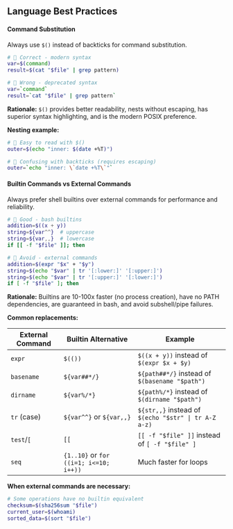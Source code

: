 ## Language Best Practices

#### Command Substitution
Always use `$()` instead of backticks for command substitution.

```bash
#  Correct - modern syntax
var=$(command)
result=$(cat "$file" | grep pattern)

#  Wrong - deprecated syntax
var=`command`
result=`cat "$file" | grep pattern`
```

**Rationale:** `$()` provides better readability, nests without escaping, has superior syntax highlighting, and is the modern POSIX preference.

**Nesting example:**
```bash
#  Easy to read with $()
outer=$(echo "inner: $(date +%T)")

#  Confusing with backticks (requires escaping)
outer=`echo "inner: \`date +%T\`"`
```

#### Builtin Commands vs External Commands
Always prefer shell builtins over external commands for performance and reliability.

```bash
#  Good - bash builtins
addition=$((x + y))
string=${var^^}  # uppercase
string=${var,,}  # lowercase
if [[ -f "$file" ]]; then

#  Avoid - external commands
addition=$(expr "$x" + "$y")
string=$(echo "$var" | tr '[:lower:]' '[:upper:]')
string=$(echo "$var" | tr '[:upper:]' '[:lower:]')
if [ -f "$file" ]; then
```

**Rationale:** Builtins are 10-100x faster (no process creation), have no PATH dependencies, are guaranteed in bash, and avoid subshell/pipe failures.

**Common replacements:**

| External Command | Builtin Alternative | Example |
|-----------------|---------------------|---------|
| `expr` | `$(())` | `$((x + y))` instead of `$(expr $x + $y)` |
| `basename` | `${var##*/}` | `${path##*/}` instead of `$(basename "$path")` |
| `dirname` | `${var%/*}` | `${path%/*}` instead of `$(dirname "$path")` |
| `tr` (case) | `${var^^}` or `${var,,}` | `${str,,}` instead of `$(echo "$str" \| tr A-Z a-z)` |
| `test`/`[` | `[[` | `[[ -f "$file" ]]` instead of `[ -f "$file" ]` |
| `seq` | `{1..10}` or `for ((i=1; i<=10; i++))` | Much faster for loops |

**When external commands are necessary:**
```bash
# Some operations have no builtin equivalent
checksum=$(sha256sum "$file")
current_user=$(whoami)
sorted_data=$(sort "$file")
```

